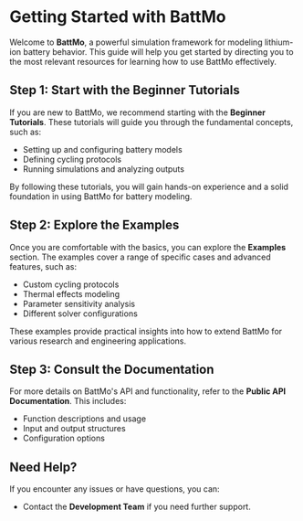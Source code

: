 # Getting Started with BattMo

Welcome to **BattMo**, a powerful simulation framework for modeling lithium-ion battery behavior. This guide will help you get started by directing you to the most relevant resources for learning how to use BattMo effectively.

## Step 1: Start with the Beginner Tutorials
If you are new to BattMo, we recommend starting with the **Beginner Tutorials**. These tutorials will guide you through the fundamental concepts, such as:
- Setting up and configuring battery models
- Defining cycling protocols
- Running simulations and analyzing outputs

By following these tutorials, you will gain hands-on experience and a solid foundation in using BattMo for battery modeling.

## Step 2: Explore the Examples
Once you are comfortable with the basics, you can explore the **Examples** section. The examples cover a range of specific cases and advanced features, such as:
- Custom cycling protocols
- Thermal effects modeling
- Parameter sensitivity analysis
- Different solver configurations

These examples provide practical insights into how to extend BattMo for various research and engineering applications.

## Step 3: Consult the Documentation
For more details on BattMo's API and functionality, refer to the **Public API Documentation**. This includes:
- Function descriptions and usage
- Input and output structures
- Configuration options


## Need Help?
If you encounter any issues or have questions, you can:
- Contact the **Development Team** if you need further support.



